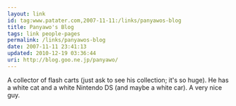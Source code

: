 ```yaml
---
layout: link
id: tag:www.patater.com,2007-11-11:/links/panyawos-blog
title: Panyawo's Blog
tags: link people-pages
permalink: /links/panyawos-blog
date: 2007-11-11 23:41:13
updated: 2010-12-19 03:36:44
uri: http://blog.goo.ne.jp/panyawo/
---
```

A collector of flash carts (just ask to see his collection; it's so huge). He
has a white cat and a white Nintendo DS (and maybe a white car). A very nice
guy.

